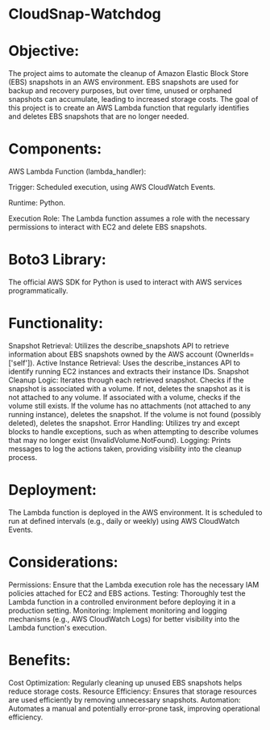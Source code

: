 # CloudSnap-Watchdog

# Objective:
The project aims to automate the cleanup of Amazon Elastic Block Store (EBS) snapshots in an AWS environment. EBS snapshots are used for backup and recovery purposes, but over time, unused or orphaned snapshots can accumulate, leading to increased storage costs. The goal of this project is to create an AWS Lambda function that regularly identifies and deletes EBS snapshots that are no longer needed.

# Components:

AWS Lambda Function (lambda_handler):

Trigger: Scheduled execution, using AWS CloudWatch Events.

Runtime: Python.

Execution Role: The Lambda function assumes a role with the necessary permissions to interact with EC2 and delete EBS snapshots.
# Boto3 Library:

The official AWS SDK for Python is used to interact with AWS services programmatically.
# Functionality:

Snapshot Retrieval: Utilizes the describe_snapshots API to retrieve information about EBS snapshots owned by the AWS account (OwnerIds=['self']).
Active Instance Retrieval: Uses the describe_instances API to identify running EC2 instances and extracts their instance IDs.
Snapshot Cleanup Logic:
Iterates through each retrieved snapshot.
Checks if the snapshot is associated with a volume.
If not, deletes the snapshot as it is not attached to any volume.
If associated with a volume, checks if the volume still exists.
If the volume has no attachments (not attached to any running instance), deletes the snapshot.
If the volume is not found (possibly deleted), deletes the snapshot.
Error Handling: Utilizes try and except blocks to handle exceptions, such as when attempting to describe volumes that may no longer exist (InvalidVolume.NotFound).
Logging: Prints messages to log the actions taken, providing visibility into the cleanup process.
# Deployment:

The Lambda function is deployed in the AWS environment.
It is scheduled to run at defined intervals (e.g., daily or weekly) using AWS CloudWatch Events.
# Considerations:

Permissions: Ensure that the Lambda execution role has the necessary IAM policies attached for EC2 and EBS actions.
Testing: Thoroughly test the Lambda function in a controlled environment before deploying it in a production setting.
Monitoring: Implement monitoring and logging mechanisms (e.g., AWS CloudWatch Logs) for better visibility into the Lambda function's execution.
# Benefits:

Cost Optimization: Regularly cleaning up unused EBS snapshots helps reduce storage costs.
Resource Efficiency: Ensures that storage resources are used efficiently by removing unnecessary snapshots.
Automation: Automates a manual and potentially error-prone task, improving operational efficiency.
